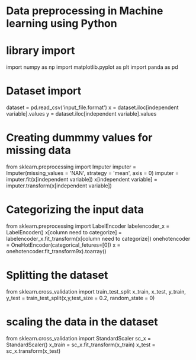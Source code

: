 # Data preprocessing in Machine learning using Python
# library import
import numpy as np
import matplotlib.pyplot as plt
import panda as pd

# Dataset import
dataset = pd.read_csv('input_file.format')
x = dataset.iloc[independent variable].values
y = dataset.iloc[independent variable].values

# Creating dummmy values for missing data
from sklearn.preprocessing import Imputer
imputer = Imputer(missing_values = 'NAN', strategy = 'mean', axis = 0)
imputer = imputer.fit(x[independent variable])
x[independent variable] = imputer.transform(x[independent variable])

# Categorizing the input data
from sklearn.preprocessing import LabelEncoder
labelencoder_x = LabelEncoder()
x[column need to categorize] = labelencoder_x.fit_transform(x[column need to categorize])
onehotencoder = OneHotEncoder(categorical_fetures=[0])
x = onehotencoder.fit_transform9x).toarray()

# Splitting the dataset 
from sklearn.cross_validation import train_test_split 
x_train, x_test, y_train, y_test = train_test_split(x,y,test_size = 0.2, random_state = 0)

# scaling the data in the dataset
from sklearn.cross_validation import StandardScaler
sc_x = StandardScaler()
x_train = sc_x.fit_transform(x_train)
x_test = sc_x.transform(x_test)
